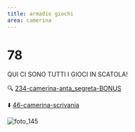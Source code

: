 ```yaml
---
title: armadio giochi
area: camerina
---
```

# 78
QUI CI SONO TUTTI I GIOCI IN SCATOLA!

🔍 [234-camerina-anta_segreta-BONUS](234-camerina-anta_segreta-BONUS.md)

⬇️ [46-camerina-scrivania](46-camerina-scrivania.md)

![foto_145](_assets/preview_color/foto_145.jpg)